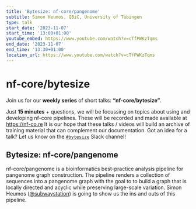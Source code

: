 ```yaml
---
title: 'Bytesize: nf-core/pangenome'
subtitle: Simon Heumos, QBiC, University of Tübingen
type: talk
start_date: '2023-11-07'
start_time: '13:00+01:00'
youtube_embed: https://www.youtube.com/watch?v=cTfPWKzTqms
end_date: '2023-11-07'
end_time: '13:30+01:00'
location_url: https://www.youtube.com/watch?v=cTfPWKzTqms
---
```


# nf-core/bytesize

Join us for our **weekly series** of short talks: **“nf-core/bytesize”**.

Just **15 minutes** + questions, we will be focussing on topics about using and developing nf-core pipelines.
These will be recorded and made available at <https://nf-co.re>
It is our hope that these talks / videos will build an archive of training material that can complement our documentation. Got an idea for a talk? Let us know on the [`#bytesize`](https://nfcore.slack.com/channels/bytesize) Slack channel!

## Bytesize: nf-core/pangenome

nf-core/pangenome is a bioinformatics best-practice analysis pipeline for pangenome graph construction. The pipeline renders a collection of sequences into a pangenome graph with the goal to to build a graph that is locally directed and acyclic while preserving large-scale variation. Simon Heumos ([@subwaystation](https://github.com/subwaystation)) is going to show us the ins and outs of this pipeline.
